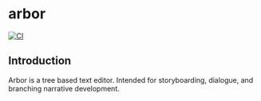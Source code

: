 # arbor 
[![CI](https://github.com/Dasch0/arbor/actions/workflows/rust.yml/badge.svg)](https://github.com/Dasch0/arbor/actions/workflows/rust.yml)

## Introduction
Arbor is a tree based text editor. Intended for storyboarding, dialogue, and branching narrative development.

